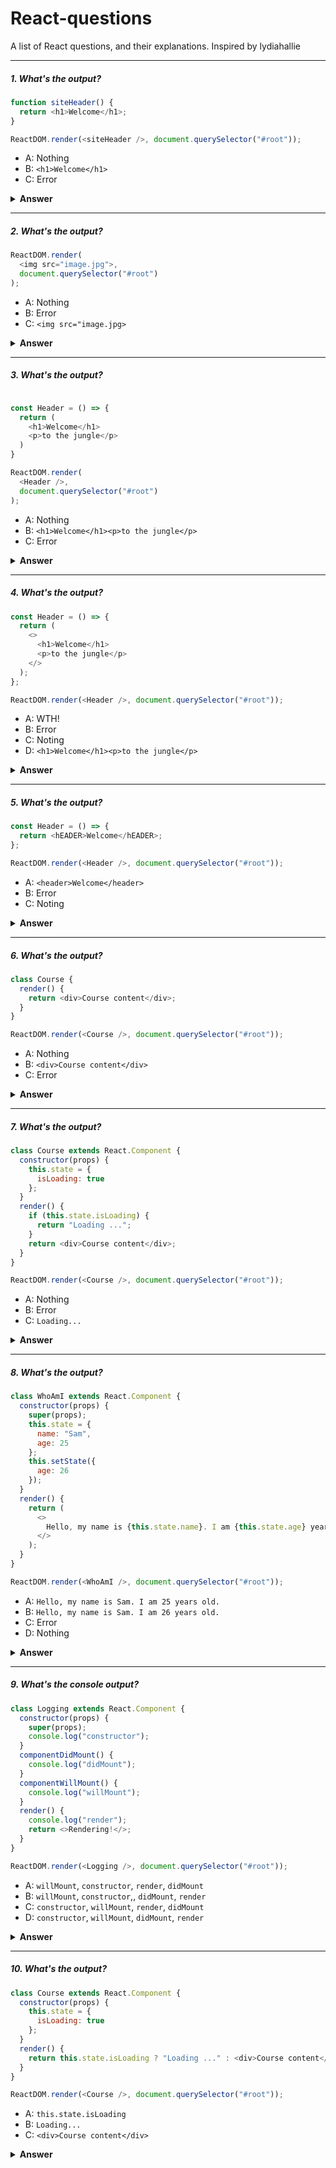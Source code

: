 # React-questions
A list of React questions, and their explanations. Inspired by lydiahallie

---

##### 1. What's the output?

```javascript
function siteHeader() {
  return <h1>Welcome</h1>;
}

ReactDOM.render(<siteHeader />, document.querySelector("#root"));
```

- A: Nothing
- B: `<h1>Welcome</h1>`
- C: Error

<details><summary><b>Answer</b></summary>
<p>

#### Answer: B

The name of our component `siteHeader` is camelCase.
React will treat it as regular HTML tag and ignore our component/function.

If you inspect the output, you'll see that what React actually rendered is the following:

```html
<siteheader></siteheader>
```

The convention is to always to use `UpperCamelCase` instead of `camelCase`. Basically, keep the first letter uppercase.
Only then would react detect we're using our own custom component and not an HTML tag.

</p>
</details>

---

##### 2. What's the output?

```javascript
ReactDOM.render(
  <img src="image.jpg">,
  document.querySelector("#root")
);
```

- A: Nothing
- B: Error
- C: `<img src="image.jpg>`

<details><summary><b>Answer</b></summary>
<p>

#### Answer: B

In HTML, we can have _self-closing_ tags, `img` and `br` are two popular examples.

In React however, all tag (or component) calls must be closed.

The following would have worked (notice the `/` at the end of the self-closing tag)

```html
<img src="image.jpg" />
```

</p>
</details>

---

##### 3. What's the output?

```javascript

const Header = () => {
  return (
    <h1>Welcome</h1>
    <p>to the jungle</p>
  )
}

ReactDOM.render(
  <Header />,
  document.querySelector("#root")
);
```

- A: Nothing
- B: `<h1>Welcome</h1><p>to the jungle</p>`
- C: Error

<details><summary><b>Answer</b></summary>
<p>

#### Answer: C

All react components must return a single element, in this case we returned two!

What we can do instead is wrap the elments inside another enclosing element, like so:

```javascript
const Header = () => {
  return (
    <div>
      <h1>Welcome</h1>
      <p>to the jungle</p>
    </div>
  );
};
```

</p>
</details>

---

##### 4. What's the output?

```javascript
const Header = () => {
  return (
    <>
      <h1>Welcome</h1>
      <p>to the jungle</p>
    </>
  );
};

ReactDOM.render(<Header />, document.querySelector("#root"));
```

- A: WTH!
- B: Error
- C: Noting
- D: `<h1>Welcome</h1><p>to the jungle</p>`

<details><summary><b>Answer</b></summary>
<p>

#### Answer: D

Instead of wrapping the elements inside an element, we have some other alternatives:

1. Return an array of element, be careful about the `,` between elements

```javascript
return [<h1>Welcome</h1>, <p>to the jungle</p>];
```

2. Use `React.Fragment`. The difference from using other elements is when this component gets translated to HTML later on, the `h1` and `p` elements won't be wrapped at all. Feel free to inspect and see for yourself!

```javascript
return (
  <React.Fragment>
    <h1>Welcome</h1>
    <p>to the jungle</p>
  </React.Fragment>
);
```

3. Use the shorthand syntax for `React.Fragment`. `<>` and `</>` are actually synonyms of `<React.Fragment>` and `</React.Fragment>` respectively. Neat trick, right?

</p>
</details>

---

##### 5. What's the output?

```javascript
const Header = () => {
  return <hEADER>Welcome</hEADER>;
};

ReactDOM.render(<Header />, document.querySelector("#root"));
```

- A: `<header>Welcome</header>`
- B: Error
- C: Noting

<details><summary><b>Answer</b></summary>
<p>

#### Answer: A

You might think this will be an infite recursive call, where `Header` calls itself an infinite number of times until the program crashes. You'd be wrong!

Since the first letter in `hEADER` is lowercase, it will be considered as an HTML tag. And btw, HTML tags are case-insensetive.

</p>
</details>

---

##### 6. What's the output?

```javascript
class Course {
  render() {
    return <div>Course content</div>;
  }
}

ReactDOM.render(<Course />, document.querySelector("#root"));
```

- A: Nothing
- B: `<div>Course content</div>`
- C: Error

<details><summary><b>Answer</b></summary>
<p>

#### Answer: C

All class components in React must inherit from the base class `React.Component`.

We can change the first line to the following:

```javascript
  class Course extends React.Component {
```

</p>
</details>

---

##### 7. What's the output?

```javascript
class Course extends React.Component {
  constructor(props) {
    this.state = {
      isLoading: true
    };
  }
  render() {
    if (this.state.isLoading) {
      return "Loading ...";
    }
    return <div>Course content</div>;
  }
}

ReactDOM.render(<Course />, document.querySelector("#root"));
```

- A: Nothing
- B: Error
- C: `Loading...`

<details><summary><b>Answer</b></summary>
<p>

#### Answer: B

When using an inherited class in javascript, the keyword `this` can only be used after calling `super` in the constructor method

In our case, the `Course` class inherits from the `React.Component` class. We must add this line before using `this.state`:

```javascript
super(props);
```

</p>
</details>

---

##### 8. What's the output?

```javascript
class WhoAmI extends React.Component {
  constructor(props) {
    super(props);
    this.state = {
      name: "Sam",
      age: 25
    };
    this.setState({
      age: 26
    });
  }
  render() {
    return (
      <>
        Hello, my name is {this.state.name}. I am {this.state.age} years old.
      </>
    );
  }
}

ReactDOM.render(<WhoAmI />, document.querySelector("#root"));
```

- A: `Hello, my name is Sam. I am 25 years old.`
- B: `Hello, my name is Sam. I am 26 years old.`
- C: Error
- D: Nothing

<details><summary><b>Answer</b></summary>
<p>

#### Answer: A

Calling `this.setState` in the constructor does not change the state.

Moreover, React will warn you and ask you to set the value directly to the state.

We can either remove the `this.setState` call altogether:

```javascript
this.state = {
  name: "Sam",
  age: 26
};
```

or only call it when the component is mounted, using the built-in React method `componentDidMount`:

```javascript
componentDidMount() {
  this.setState({
    age: 26
  });
}
```

`componentDidMount` gets called automatically by React when the component gets mounted.

There exist other similar built-in methods, try guessing when do they get called:

- `componentDidUpdate()`
- `componentWillUnmount()`
- `componentDidCatch()`

If you want to learn more about these methods, try searching "react life cycle"

</p>
</details>

---

##### 9. What's the console output?

```javascript
class Logging extends React.Component {
  constructor(props) {
    super(props);
    console.log("constructor");
  }
  componentDidMount() {
    console.log("didMount");
  }
  componentWillMount() {
    console.log("willMount");
  }
  render() {
    console.log("render");
    return <>Rendering!</>;
  }
}

ReactDOM.render(<Logging />, document.querySelector("#root"));
```

- A: `willMount`, `constructor`, `render`, `didMount`
- B: `willMount`, `constructor`,, `didMount`, `render`
- C: `constructor`, `willMount`, `render`, `didMount`
- D: `constructor`, `willMount`, `didMount`, `render`

<details><summary><b>Answer</b></summary>
<p>

#### Answer: D

Of course this is just a contrived example that no one will use in real life.

The important thing to know is there are many stages in the life of a component, namely:

1. Construction
2. Mounting
3. Rendering
4. Updating
5. Unmounting

Each one of these stages has one or more corresponding built-in method with different use cases depending on how we want our component to behave.

As an example, if the component needs data from a server, getting that data will usually be done in the mounting phase.

</p>
</details>

---

##### 10. What's the output?

```javascript
class Course extends React.Component {
  constructor(props) {
    this.state = {
      isLoading: true
    };
  }
  render() {
    return this.state.isLoading ? "Loading ..." : <div>Course content</div>;
  }
}

ReactDOM.render(<Course />, document.querySelector("#root"));
```

- A: `this.state.isLoading`
- B: `Loading...`
- C: `<div>Course content</div>`

<details><summary><b>Answer</b></summary>
<p>

#### Answer: B

The `condition ? resultIfTrue : resultIfFalse` syntax is called "ternaray condition". This is a javascript syntax usually used in React components when there is "conditional rendering" with two possiblities.

In the above example, if `this.state.isLoading` is true (which it is), the whole ternary expression will be replaced with `"Loading..."`. Otherwise it will be replaced with `<div>Course content</div>`

</p>
</details>









